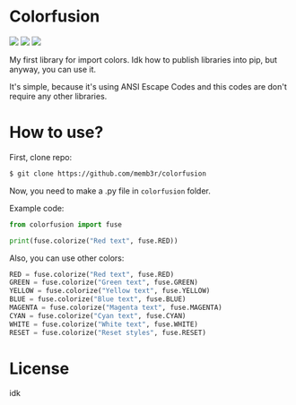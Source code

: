 # Colorfusion
<p>
  <img src="https://img.shields.io/github/repo-size/memb3r/colorfusion"> <img src="https://img.shields.io/github/languages/top/memb3r/colorfusion?color=green"> <img src="https://img.shields.io/github/last-commit/memb3r/colorfusion">
</p>
My first library for import colors. Idk how to publish libraries into pip, but anyway, you can use it.

It's simple, because it's using ANSI Escape Codes and this codes are don't require any other libraries.

# How to use?
First, clone repo:

```bash
$ git clone https://github.com/memb3r/colorfusion
```

Now, you need to make a .py file in <code>colorfusion</code> folder.

Example code:

```python
from colorfusion import fuse

print(fuse.colorize("Red text", fuse.RED))
```

Also, you can use other colors:

```python
RED = fuse.colorize("Red text", fuse.RED)
GREEN = fuse.colorize("Green text", fuse.GREEN)
YELLOW = fuse.colorize("Yellow text", fuse.YELLOW)
BLUE = fuse.colorize("Blue text", fuse.BLUE)
MAGENTA = fuse.colorize("Magenta text", fuse.MAGENTA)
CYAN = fuse.colorize("Cyan text", fuse.CYAN)
WHITE = fuse.colorize("White text", fuse.WHITE)
RESET = fuse.colorize("Reset styles", fuse.RESET)
```

# License

idk
